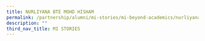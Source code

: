 ```yaml
---
title: NURLIYANA BTE MOHD HISHAM
permalink: /partnership/alumni/mi-stories/mi-beyond-academics/nurliyana-bte-mohd-hisham/
description: ""
third_nav_title: MI STORIES
---
```

